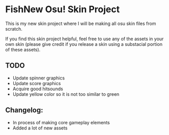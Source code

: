 # FishNew Osu! Skin Project

This is my new skin project where I will be making all osu skin files from scratch.

If you find this skin project helpful, feel free to use any of the assets in your own skin (please give credit if you release a skin using a substacial portion of these assets).

## TODO ##
- Update spinner graphics
- Update score graphics
- Acquire good hitsounds
- Update yellow color so it is not too similar to green

## Changelog: ##
- In process of making core gameplay elements
- Added a lot of new assets
